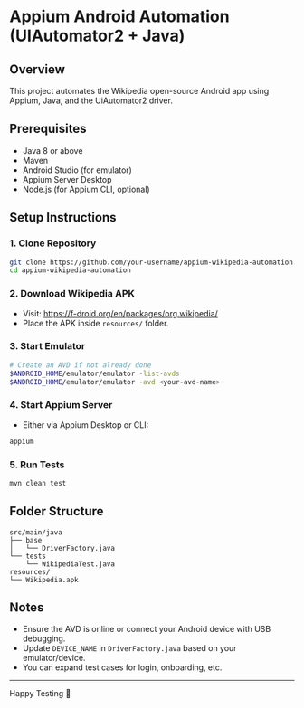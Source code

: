 # Appium Android Automation (UIAutomator2 + Java)

## Overview
This project automates the Wikipedia open-source Android app using Appium, Java, and the UiAutomator2 driver.

## Prerequisites
- Java 8 or above
- Maven
- Android Studio (for emulator)
- Appium Server Desktop
- Node.js (for Appium CLI, optional)

## Setup Instructions

### 1. Clone Repository
```bash
git clone https://github.com/your-username/appium-wikipedia-automation.git
cd appium-wikipedia-automation
```

### 2. Download Wikipedia APK
- Visit: https://f-droid.org/en/packages/org.wikipedia/
- Place the APK inside `resources/` folder.

### 3. Start Emulator
```bash
# Create an AVD if not already done
$ANDROID_HOME/emulator/emulator -list-avds
$ANDROID_HOME/emulator/emulator -avd <your-avd-name>
```

### 4. Start Appium Server
- Either via Appium Desktop or CLI:
```bash
appium
```

### 5. Run Tests
```bash
mvn clean test
```

## Folder Structure
```
src/main/java
├── base
│   └── DriverFactory.java
└── tests
    └── WikipediaTest.java
resources/
└── Wikipedia.apk
```

## Notes
- Ensure the AVD is online or connect your Android device with USB debugging.
- Update `DEVICE_NAME` in `DriverFactory.java` based on your emulator/device.
- You can expand test cases for login, onboarding, etc.

---
Happy Testing 🚀